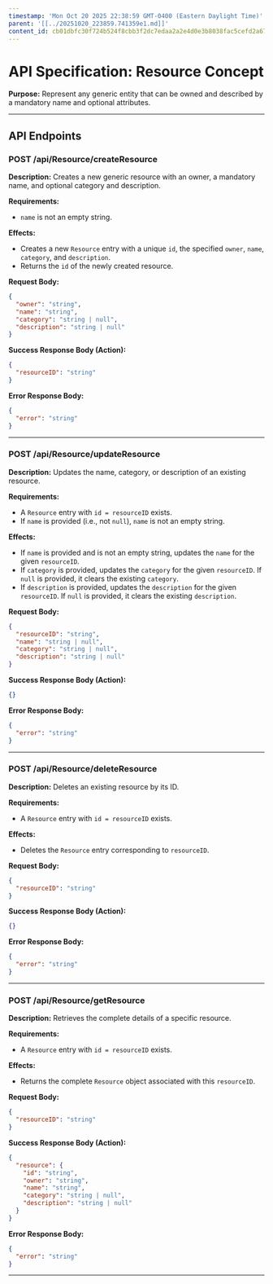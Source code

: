 ```yaml
---
timestamp: 'Mon Oct 20 2025 22:38:59 GMT-0400 (Eastern Daylight Time)'
parent: '[[../20251020_223859.741359e1.md]]'
content_id: cb01dbfc30f724b524f8cbb3f2dc7edaa2a2e4d0e3b8038fac5cefd2a67ee6af
---
```


# API Specification: Resource Concept

**Purpose:** Represent any generic entity that can be owned and described by a mandatory name and optional attributes.

***

## API Endpoints

### POST /api/Resource/createResource

**Description:** Creates a new generic resource with an owner, a mandatory name, and optional category and description.

**Requirements:**

* `name` is not an empty string.

**Effects:**

* Creates a new `Resource` entry with a unique `id`, the specified `owner`, `name`, `category`, and `description`.
* Returns the `id` of the newly created resource.

**Request Body:**

```json
{
  "owner": "string",
  "name": "string",
  "category": "string | null",
  "description": "string | null"
}
```

**Success Response Body (Action):**

```json
{
  "resourceID": "string"
}
```

**Error Response Body:**

```json
{
  "error": "string"
}
```

***

### POST /api/Resource/updateResource

**Description:** Updates the name, category, or description of an existing resource.

**Requirements:**

* A `Resource` entry with `id = resourceID` exists.
* If `name` is provided (i.e., not `null`), `name` is not an empty string.

**Effects:**

* If `name` is provided and is not an empty string, updates the `name` for the given `resourceID`.
* If `category` is provided, updates the `category` for the given `resourceID`. If `null` is provided, it clears the existing `category`.
* If `description` is provided, updates the `description` for the given `resourceID`. If `null` is provided, it clears the existing `description`.

**Request Body:**

```json
{
  "resourceID": "string",
  "name": "string | null",
  "category": "string | null",
  "description": "string | null"
}
```

**Success Response Body (Action):**

```json
{}
```

**Error Response Body:**

```json
{
  "error": "string"
}
```

***

### POST /api/Resource/deleteResource

**Description:** Deletes an existing resource by its ID.

**Requirements:**

* A `Resource` entry with `id = resourceID` exists.

**Effects:**

* Deletes the `Resource` entry corresponding to `resourceID`.

**Request Body:**

```json
{
  "resourceID": "string"
}
```

**Success Response Body (Action):**

```json
{}
```

**Error Response Body:**

```json
{
  "error": "string"
}
```

***

### POST /api/Resource/getResource

**Description:** Retrieves the complete details of a specific resource.

**Requirements:**

* A `Resource` entry with `id = resourceID` exists.

**Effects:**

* Returns the complete `Resource` object associated with this `resourceID`.

**Request Body:**

```json
{
  "resourceID": "string"
}
```

**Success Response Body (Action):**

```json
{
  "resource": {
    "id": "string",
    "owner": "string",
    "name": "string",
    "category": "string | null",
    "description": "string | null"
  }
}
```

**Error Response Body:**

```json
{
  "error": "string"
}
```

***
